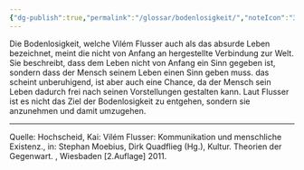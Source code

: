 ```yaml
---
{"dg-publish":true,"permalink":"/glossar/bodenlosigkeit/","noteIcon":"3","created":"2023-06-01T01:53:00.930+02:00","updated":"2023-06-04T21:51:18.241+02:00"}
---
```

 

Die Bodenlosigkeit, welche Vilém Flusser auch als das absurde Leben bezeichnet, meint die nicht von Anfang an hergestellte Verbindung zur Welt. Sie beschreibt, dass dem Leben nicht von Anfang ein Sinn gegeben ist, sondern dass der Mensch seinem Leben einen Sinn geben muss.
das scheint unberuhigend, ist aber auch eine Chance, da der Mensch sein Leben dadurch frei nach seinen Vorstellungen gestalten kann. 
Laut Flusser ist es nicht das Ziel der Bodenlosigkeit zu entgehen, sondern sie anzunehmen und damit umzugehen.

---
Quelle:
Hochscheid, Kai: Vilém Flusser: Kommunikation und menschliche Existenz., in: Stephan Moebius, Dirk Quadflieg (Hg.), Kultur. Theorien der Gegenwart. , Wiesbaden [2.Auflage] 2011.